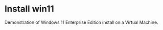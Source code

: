 <h1>Install win11</h1>

<p>Demonstration of Windows 11 Enterprise Edition install on a Virtual Machine.</p>

